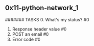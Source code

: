 ## 0x11-python-network_1


####### TASKS
0. What's my status? #0
1. Response header value #0
2. POST an email #0
3. Error code #0